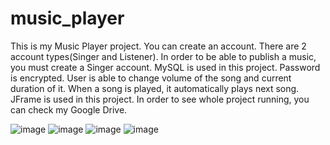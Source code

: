 # music_player
This is my Music Player project. 
You can create an account. 
There are 2 account types(Singer and Listener). 
In order to be able to publish a music, you must create a Singer account.
MySQL is used in this project. 
Password is encrypted. 
User is able to change volume of the song and current duration of it.
When a song is played, it automatically plays next song. 
JFrame is used in this project.
In order to see whole project running, you can check my Google Drive.

![image](https://github.com/BatuUzun/music_player/assets/103521291/790fa776-512d-4f8b-9037-c8f816e162e6)
![image](https://github.com/BatuUzun/music_player/assets/103521291/b276571f-5f51-4809-a569-f33eac32b159)
![image](https://github.com/BatuUzun/music_player/assets/103521291/b1f2cff2-7867-433a-9fe3-141ca01f2dc8)
![image](https://github.com/BatuUzun/music_player/assets/103521291/293cb981-b47b-4a96-b254-52a0bbb02e74)
